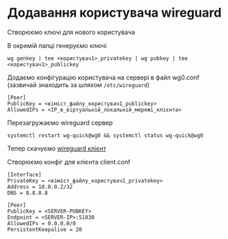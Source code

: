 # Додавання користувача wireguard

Створюємо ключі для нового користувача

В окремій папці генеруємо ключі

```shell
wg genkey | tee <користувач1>_privatekey | wg pubkey | tee <користувач1>_publickey
```

Додаємо конфігурацію користувача на сервері в файл wg0.conf 
(зазвичай знаходить за шляхом `/etc/wireguard`)

```shell
[Peer]
PublicKey = <віміст_файлу_користувач1_publickey>
AllowedIPs = <IP_в_віртуальній_локальній_мережі_клієнта>
```

Перезагружаємо wireguard сервер

```shell
systemctl restart wg-quick@wg0 && systemctl status wg-quick@wg0
```

Тепер скачуємо [wireguard клієнт](https://www.wireguard.com/install/)


Створюємо конфіг для клієнта client.conf

```shell
[Interface]
PrivateKey = <віміст_файлу_користувач1_privatekey>
Address = 10.0.0.2/32
DNS = 8.8.8.8

[Peer]
PublicKey = <SERVER-PUBKEY>
Endpoint = <SERVER-IP>:51830
AllowedIPs = 0.0.0.0/0
PersistentKeepalive = 20
```
